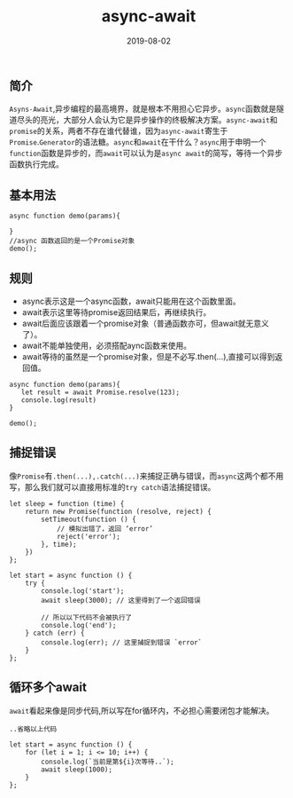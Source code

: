 ﻿---
title: async-await
date: 2019-08-02
categories:
 - 技术
tags:
 - js
---
## 简介
   `Asyns-Await`,异步编程的最高境界，就是根本不用担心它异步。`async`函数就是隧道尽头的亮光，大部分人会认为它是异步操作的终极解决方案。`async-await`和`promise`的关系，两者不存在谁代替谁，因为`async-await`寄生于`Promise`.`Generator`的语法糖。`async`和`await`在干什么？`async`用于申明一个`function`函数是异步的，而`await`可以认为是`async await`的简写，等待一个异步函数执行完成。
## 基本用法
``` breach
async function demo(params){
  
}
//async 函数返回的是一个Promise对象
demo();
```
<!--more-->
## 规则
  
 - async表示这是一个async函数，await只能用在这个函数里面。
 - await表示这里等待promise返回结果后，再继续执行。
 - await后面应该跟着一个promise对象（普通函数亦可，但await就无意义了）。
 - await不能单独使用，必须搭配aync函数来使用。
 - await等待的虽然是一个promise对象，但是不必写.then(...),直接可以得到返回值。
``` breach
async function demo(params){
   let result = await Promise.resolve(123);
   console.log(result)
}

demo();
```
## 捕捉错误
像`Promise`有`.then(...),.catch(...)`来捕捉正确与错误，而`async`这两个都不用写，那么我们就可以直接用标准的`try catch`语法捕捉错误。
``` breach
let sleep = function (time) {
    return new Promise(function (resolve, reject) {
        setTimeout(function () {
            // 模拟出错了，返回 ‘error’
            reject('error');
        }, time);
    })
};

let start = async function () {
    try {
        console.log('start');
        await sleep(3000); // 这里得到了一个返回错误
        
        // 所以以下代码不会被执行了
        console.log('end');
    } catch (err) {
        console.log(err); // 这里捕捉到错误 `error`
    }
};
```
## 循环多个await
`await`看起来像是同步代码,所以写在for循环内，不必担心需要闭包才能解决。
``` breach
..省略以上代码

let start = async function () {
    for (let i = 1; i <= 10; i++) {
        console.log(`当前是第${i}次等待..`);
        await sleep(1000);
    }
};
```


